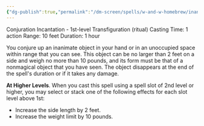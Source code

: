 ```yaml
---
{"dg-publish":true,"permalink":"/dm-screen/spells/w-and-w-homebrew/inanimatus-conjurus/"}
---
```


Conjuration Incantation - 1st-level Transfiguration (ritual) 
Casting Time: 1 action 
Range: 10 feet 
Duration: 1 hour 

You conjure up an inanimate object in your hand or in an unoccupied space within range that you can see. This object can be no larger than 2 feet on a side and weigh no more than 10 pounds, and its form must be that of a nonmagical object that you have seen. The object disappears at the end of the spell's duration or if it takes any damage. 

**At Higher Levels**. When you cast this spell using a spell slot of 2nd level or higher, you may select or stack one of the following effects for each slot level above 1st:
- Increase the side length by 2 feet. 
- Increase the weight limit by 10 pounds.
